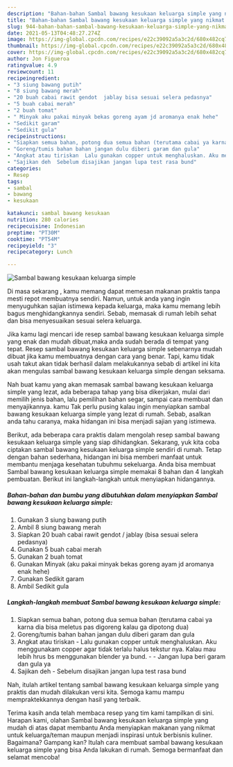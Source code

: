 ```yaml
---
description: "Bahan-bahan Sambal bawang kesukaan keluarga simple yang nikmat dan Mudah Dibuat"
title: "Bahan-bahan Sambal bawang kesukaan keluarga simple yang nikmat dan Mudah Dibuat"
slug: 944-bahan-bahan-sambal-bawang-kesukaan-keluarga-simple-yang-nikmat-dan-mudah-dibuat
date: 2021-05-13T04:48:27.274Z
image: https://img-global.cpcdn.com/recipes/e22c39092a5a3c2d/680x482cq70/sambal-bawang-kesukaan-keluarga-simple-foto-resep-utama.jpg
thumbnail: https://img-global.cpcdn.com/recipes/e22c39092a5a3c2d/680x482cq70/sambal-bawang-kesukaan-keluarga-simple-foto-resep-utama.jpg
cover: https://img-global.cpcdn.com/recipes/e22c39092a5a3c2d/680x482cq70/sambal-bawang-kesukaan-keluarga-simple-foto-resep-utama.jpg
author: Jon Figueroa
ratingvalue: 4.9
reviewcount: 11
recipeingredient:
- "3 siung bawang putih"
- "8 siung bawang merah"
- "20 buah cabai rawit gendot  jablay bisa sesuai selera pedasnya"
- "5 buah cabai merah"
- "2 buah tomat"
- " Minyak aku pakai minyak bekas goreng ayam jd aromanya enak hehe"
- "Sedikit garam"
- "Sedikit gula"
recipeinstructions:
- "Siapkan semua bahan, potong dua semua bahan (terutama cabai ya karna dia bisa meletus pas digoreng kalau ga dipotong dua)"
- "Goreng/tumis bahan bahan jangan dulu diberi garam dan gula"
- "Angkat atau tiriskan  Lalu gunakan copper untuk menghaluskan. Aku menggunakam copper agar tidak terlalu halus tekstur nya. Kalau mau lebih hrus bs menggunakan blender ya bund.   Jangan lupa beri garam dan gula ya"
- "Sajikan deh  Sebelum disajikan jangan lupa test rasa bund"
categories:
- Resep
tags:
- sambal
- bawang
- kesukaan

katakunci: sambal bawang kesukaan 
nutrition: 280 calories
recipecuisine: Indonesian
preptime: "PT30M"
cooktime: "PT54M"
recipeyield: "3"
recipecategory: Lunch

---
```



![Sambal bawang kesukaan keluarga simple](https://img-global.cpcdn.com/recipes/e22c39092a5a3c2d/680x482cq70/sambal-bawang-kesukaan-keluarga-simple-foto-resep-utama.jpg)

Di masa  sekarang , kamu memang dapat memesan makanan praktis tanpa mesti repot membuatnya sendiri. Namun, untuk anda yang ingin menyuguhkan sajian istimewa kepada keluarga, maka kamu memang lebih bagus menghidangkannya sendiri. Sebab, memasak di rumah lebih sehat dan bisa menyesuaikan sesuai selera keluarga.

Jika kamu lagi mencari ide resep sambal bawang kesukaan keluarga simple yang enak dan mudah dibuat,maka anda sudah berada di tempat yang tepat. Resep sambal bawang kesukaan keluarga simple  sebenarnya mudah dibuat jika kamu membuatnya dengan cara yang benar. Tapi, kamu tidak usah takut akan tidak berhasil dalam melakukannya 
sebab di artikel ini kita akan mengulas sambal bawang kesukaan keluarga simple dengan seksama.  



Nah buat kamu yang akan memasak sambal bawang kesukaan keluarga simple yang lezat, ada beberapa tahap yang bisa dikerjakan, mulai dari memilih jenis bahan, lalu pemilihan bahan segar, sampai cara membuat dan menyajikannya. kamu Tak perlu pusing kalau ingin menyiapkan sambal bawang kesukaan keluarga simple yang lezat di rumah. Sebab, asalkan anda  tahu caranya, maka hidangan ini bisa menjadi sajian yang istimewa.

Berikut, ada beberapa cara praktis  dalam mengolah resep sambal bawang kesukaan keluarga simple yang siap dihidangkan. Sekarang, yuk kita coba ciptakan sambal bawang kesukaan keluarga simple sendiri di rumah. Tetap dengan bahan sederhana, hidangan ini bisa memberi manfaat untuk membantu menjaga kesehatan tubuhmu sekeluarga. Anda bisa membuat Sambal bawang kesukaan keluarga simple memakai 8 bahan dan 4 langkah pembuatan. Berikut ini langkah-langkah untuk menyiapkan hidangannya.

<!--inarticleads1-->

##### Bahan-bahan dan bumbu yang dibutuhkan dalam menyiapkan Sambal bawang kesukaan keluarga simple:

1. Gunakan 3 siung bawang putih
1. Ambil 8 siung bawang merah
1. Siapkan 20 buah cabai rawit gendot / jablay (bisa sesuai selera pedasnya)
1. Gunakan 5 buah cabai merah
1. Gunakan 2 buah tomat
1. Gunakan  Minyak (aku pakai minyak bekas goreng ayam jd aromanya enak hehe)
1. Gunakan Sedikit garam
1. Ambil Sedikit gula




<!--inarticleads2-->

##### Langkah-langkah membuat Sambal bawang kesukaan keluarga simple:

1. Siapkan semua bahan, potong dua semua bahan (terutama cabai ya karna dia bisa meletus pas digoreng kalau ga dipotong dua)
1. Goreng/tumis bahan bahan jangan dulu diberi garam dan gula
1. Angkat atau tiriskan  - Lalu gunakan copper untuk menghaluskan. Aku menggunakam copper agar tidak terlalu halus tekstur nya. Kalau mau lebih hrus bs menggunakan blender ya bund.  -  - Jangan lupa beri garam dan gula ya
1. Sajikan deh  - Sebelum disajikan jangan lupa test rasa bund




Nah, itulah artikel tentang  sambal bawang kesukaan keluarga simple  yang praktis dan mudah dilakukan versi kita. Semoga kamu mampu mempraktekkannya dengan hasil yang terbaik. 

Terima kasih anda telah membaca resep yang tim kami tampilkan di sini. Harapan kami, olahan  Sambal bawang kesukaan keluarga simple yang mudah di atas dapat membantu Anda menyiapkan makanan yang nikmat untuk keluarga/teman maupun menjadi inspirasi untuk berbisnis kuliner. Bagaimana? Gampang kan? Itulah cara membuat sambal bawang kesukaan keluarga simple yang bisa Anda lakukan di rumah. Semoga bermanfaat dan selamat mencoba!

